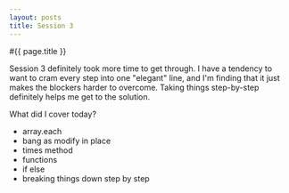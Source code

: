 ```yaml
---
layout: posts
title: Session 3
---
```



#{{ page.title }}

Session 3 definitely took more time to get through. I have a tendency to want to cram every step into one "elegant" line, and I'm finding that it just makes the blockers harder to overcome. Taking things step-by-step definitely helps me get to the solution.

What did I cover today?
- array.each
- bang as modify in place
- times method
- functions
- if else
- breaking things down step by step
